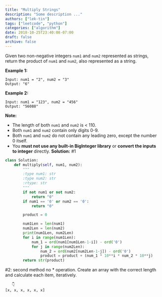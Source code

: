 ```yaml
---
title: "Multiply Strings"
description: "Some description ..."
authors: ["lek-tin"]
tags: ["leetcode", "python"]
categories: ["algorithm"]
date: 2018-10-25T23:40:08-07:00
draft: false
archive: false
---
```

Given two non-negative integers `num1` and `num2` represented as strings, return the product of `num1` and `num2`, also represented as a string.

**Example 1:**
```
Input: num1 = "2", num2 = "3"
Output: "6"
```
**Example 2:**
```
Input: num1 = "123", num2 = "456"
Output: "56088"
```
**Note:**
- The length of both `num1` and `num2` is < 110.
- Both `num1` and `num2` contain only digits 0-9.
- Both `num1` and `num2` do not contain any leading zero, except the number 0 itself.
- You **must not use any built-in BigInteger library** or **convert the inputs to integer** directly.
**Solution:**
#1
```python
class Solution:
    def multiply(self, num1, num2):
        """
        :type num1: str
        :type num2: str
        :rtype: str
        """
        if not num1 or not num2:
            return "0"
        if num1 == '0' or num2 == '0':
            return "0"

        product = 0

        num1Len = len(num1)
        num2Len = len(num2)
        print(num1Len, num2Len)
        for i in range(num1Len):
            num_1 = ord(num1[num1Len-1-i]) - ord('0')
            for j in range(num2Len):
                num_2 = ord(num2[num2Len-1-j]) - ord('0')
                product = product + (num_1 * 10**i * num_2 * 10**j)
        return str(product)
```
#2: second method
no * operation. Create an array with the correct length and calculate each item, iteratively.
``` 
   👇
[x, x, x, x, x, x]
```
